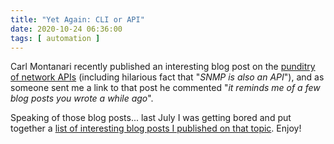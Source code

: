 ```yaml
---
title: "Yet Again: CLI or API"
date: 2020-10-24 06:36:00
tags: [ automation ]
---
```

Carl Montanari recently published an interesting blog post on the [punditry of network APIs](https://www.montanari.io/posts/2020/on_the_punditry_of_network_apis/) (including hilarious fact that "_SNMP is also an API_"), and as someone sent me a link to that post he commented "_it reminds me of a few blog posts you wrote a while ago_". 

Speaking of those blog posts... last July I was getting bored and put together a [list of interesting blog posts I published on that topic](/series/cli.html). Enjoy!

